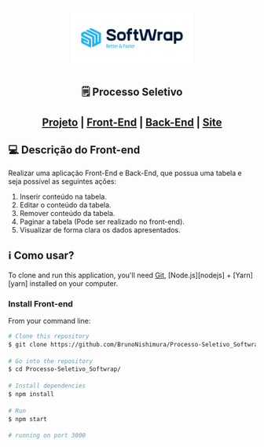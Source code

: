<h1 align="center">
    <img alt="Softwrap" title="Softwrap" src="./public/assets/logo.png" width="250px" />
</h1>

<h2 align="center"> 
	🗒️ Processo Seletivo
</h2>

<h2 align="center">
    
[Projeto](https://github.com/BrunoNishimura/Processo-Seletivo_Softwrap) |
[Front-End](https://github.com/BrunoNishimura/Processo-Seletivo_Softwrap/tree/main/frontend) | [Back-End](https://github.com/BrunoNishimura/Processo-Seletivo_Softwrap/tree/main/backend) | [Site](https://softwrap-backend.web.app/)
</h2>

## 💻 Descrição do Front-end

Realizar uma aplicação Front-End e Back-End, que possua uma tabela e seja possível as seguintes ações:

1. Inserir conteúdo na tabela.
2. Editar o conteúdo da tabela.
3. Remover conteúdo da tabela.
4. Paginar a tabela (Pode ser realizado no front-end).
5. Visualizar de forma clara os dados apresentados.


## :information_source: Como usar?

To clone and run this application, you'll need [Git](https://git-scm.com), [Node.js][nodejs] + [Yarn][yarn] installed on your computer.

### Install Front-end
From your command line:
```bash
# Clone this repository
$ git clone https://github.com/BrunoNishimura/Processo-Seletivo_Softwrap.git

# Go into the repository
$ cd Processo-Seletivo_Softwrap/

# Install dependencies
$ npm install

# Run
$ npm start

# running on port 3000
```
